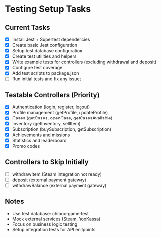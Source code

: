 # Testing Setup Tasks

## Current Tasks

- [x] Install Jest + Supertest dependencies
- [x] Create basic Jest configuration
- [x] Setup test database configuration
- [x] Create test utilities and helpers
- [x] Write example tests for controllers (excluding withdrawal and deposit)
- [x] Configure test coverage
- [x] Add test scripts to package.json
- [ ] Run initial tests and fix any issues

## Testable Controllers (Priority)

- [x] Authentication (login, register, logout)
- [x] Profile management (getProfile, updateProfile)
- [x] Cases (getCases, openCase, getCasesAvailable)
- [x] Inventory (getInventory, sellItem)
- [x] Subscription (buySubscription, getSubscription)
- [x] Achievements and missions
- [x] Statistics and leaderboard
- [x] Promo codes

## Controllers to Skip Initially

- [ ] withdrawItem (Steam integration not ready)
- [ ] deposit (external payment gateway)
- [ ] withdrawBalance (external payment gateway)

## Notes

- Use test database: chibox-game-test
- Mock external services (Steam, YooKassa)
- Focus on business logic testing
- Setup integration tests for API endpoints
